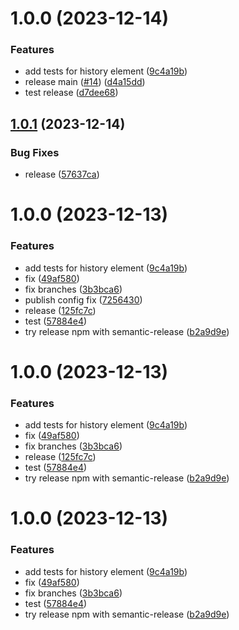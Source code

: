 # 1.0.0 (2023-12-14)


### Features

* add tests for history element ([9c4a19b](https://github.com/Nosto/nosto-autocomplete/commit/9c4a19be162e43837ef368fee404764abcb031ad))
* release main ([#14](https://github.com/Nosto/nosto-autocomplete/issues/14)) ([d4a15dd](https://github.com/Nosto/nosto-autocomplete/commit/d4a15dd4ae346d6a1004fc79e8d78aaddcba9ee7))
* test release ([d7dee68](https://github.com/Nosto/nosto-autocomplete/commit/d7dee68ac4f553677f8fdabe943bedd0c947e4f9))

## [1.0.1](https://github.com/Nosto/nosto-autocomplete/compare/v1.0.0...v1.0.1) (2023-12-14)


### Bug Fixes

* release ([57637ca](https://github.com/Nosto/nosto-autocomplete/commit/57637ca8b5c1b40f1212019c2b70c17f4df067ae))

# 1.0.0 (2023-12-13)


### Features

* add tests for history element ([9c4a19b](https://github.com/Nosto/nosto-autocomplete/commit/9c4a19be162e43837ef368fee404764abcb031ad))
* fix ([49af580](https://github.com/Nosto/nosto-autocomplete/commit/49af58056d97e3ca8bdd6feed7cf90c596aabb22))
* fix branches ([3b3bca6](https://github.com/Nosto/nosto-autocomplete/commit/3b3bca62016ffebe0317423f7a5c06bddf665fbf))
* publish config fix ([7256430](https://github.com/Nosto/nosto-autocomplete/commit/72564306b773c7d89e3642167619b025465fb423))
* release ([125fc7c](https://github.com/Nosto/nosto-autocomplete/commit/125fc7c7be59ce19065ec1128d662945fb802428))
* test ([57884e4](https://github.com/Nosto/nosto-autocomplete/commit/57884e4f73b851d0013f0f6258bb99fe7200f80f))
* try release npm with semantic-release ([b2a9d9e](https://github.com/Nosto/nosto-autocomplete/commit/b2a9d9eb64bcf579c6336034eb96f84e84dcce78))

# 1.0.0 (2023-12-13)


### Features

* add tests for history element ([9c4a19b](https://github.com/Nosto/nosto-autocomplete/commit/9c4a19be162e43837ef368fee404764abcb031ad))
* fix ([49af580](https://github.com/Nosto/nosto-autocomplete/commit/49af58056d97e3ca8bdd6feed7cf90c596aabb22))
* fix branches ([3b3bca6](https://github.com/Nosto/nosto-autocomplete/commit/3b3bca62016ffebe0317423f7a5c06bddf665fbf))
* release ([125fc7c](https://github.com/Nosto/nosto-autocomplete/commit/125fc7c7be59ce19065ec1128d662945fb802428))
* test ([57884e4](https://github.com/Nosto/nosto-autocomplete/commit/57884e4f73b851d0013f0f6258bb99fe7200f80f))
* try release npm with semantic-release ([b2a9d9e](https://github.com/Nosto/nosto-autocomplete/commit/b2a9d9eb64bcf579c6336034eb96f84e84dcce78))

# 1.0.0 (2023-12-13)


### Features

* add tests for history element ([9c4a19b](https://github.com/Nosto/nosto-autocomplete/commit/9c4a19be162e43837ef368fee404764abcb031ad))
* fix ([49af580](https://github.com/Nosto/nosto-autocomplete/commit/49af58056d97e3ca8bdd6feed7cf90c596aabb22))
* fix branches ([3b3bca6](https://github.com/Nosto/nosto-autocomplete/commit/3b3bca62016ffebe0317423f7a5c06bddf665fbf))
* test ([57884e4](https://github.com/Nosto/nosto-autocomplete/commit/57884e4f73b851d0013f0f6258bb99fe7200f80f))
* try release npm with semantic-release ([b2a9d9e](https://github.com/Nosto/nosto-autocomplete/commit/b2a9d9eb64bcf579c6336034eb96f84e84dcce78))
